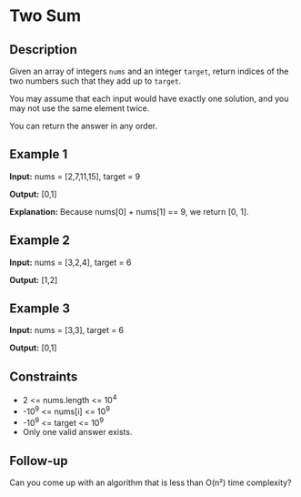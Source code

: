 # Two Sum

## Description

Given an array of integers `nums` and an integer `target`, return indices of the two numbers such that they add up to `target`.

You may assume that each input would have exactly one solution, and you may not use the same element twice.

You can return the answer in any order.

## Example 1

**Input:**
nums = [2,7,11,15], target = 9

**Output:**
[0,1]

**Explanation:**
Because nums[0] + nums[1] == 9, we return [0, 1].

## Example 2

**Input:**
nums = [3,2,4], target = 6

**Output:**
[1,2]

## Example 3

**Input:**
nums = [3,3], target = 6

**Output:**
[0,1]

## Constraints

- 2 <= nums.length <= 10<sup>4</sup>
- -10<sup>9</sup> <= nums[i] <= 10<sup>9</sup>
- -10<sup>9</sup> <= target <= 10<sup>9</sup>
- Only one valid answer exists.

## Follow-up

Can you come up with an algorithm that is less than O(n²) time complexity?
